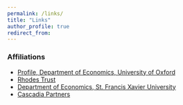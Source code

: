 ```yaml
---
permalink: /links/
title: "Links"
author_profile: true
redirect_from: 
---
```






 
### Affiliations

- [Profile, Department of Economics, University of Oxford](https://www.economics.ox.ac.uk/people/liam-elbourne)
- [Rhodes Trust](https://www.rhodeshouse.ox.ac.uk/)
- [Department of Economics, St. Francis Xavier University](https://stfxuniversity.ca/department/economics)
- [Cascadia Partners](https://www.cascadiapartners.ca/people/liam-elbourne)
